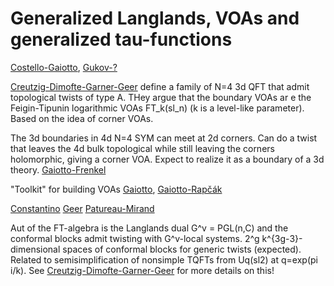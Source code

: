 # Generalized Langlands, VOAs and generalized tau-functions

[Costello-Gaiotto](), [Gukov-?]()



[Creutzig-Dimofte-Garner-Geer](https://arxiv.org/abs/2112.01559)
define a family of N=4 3d QFT that admit topological twists of type A.  THey argue that the boundary VOAs ar e the Feigin-Tipunin logarithmic VOAs FT_k(sl_n) (k is a level-like parameter).  Based on the idea of corner VOAs.

The 3d boundaries in 4d N=4 SYM can meet at 2d corners.  Can do a twist that leaves the 4d bulk topological while still leaving the corners holomorphic, giving a corner VOA.  Expect to realize it as a boundary of a 3d theory. [Gaiotto-Frenkel](https://arxiv.org/abs/1805.00203)

"Toolkit" for building VOAs [Gaiotto](), [Gaiotto-Rapčák](https://arxiv.org/abs/1703.00982)


[Constantino]() [Geer]() [Patureau-Mirand]()

Aut of the FT-algebra is the Langlands dual G^v = PGL(n,C) and the conformal blocks admit twisting with G^v-local systems.  2^g k^{3g-3}-dimensional spaces of conformal blocks for generic twists (expected).  Related to semisimplification of nonsimple TQFTs from Uq(sl2) at q=exp(pi i/k).  See [Creutzig-Dimofte-Garner-Geer](https://arxiv.org/abs/2112.01559) for more details on this!

